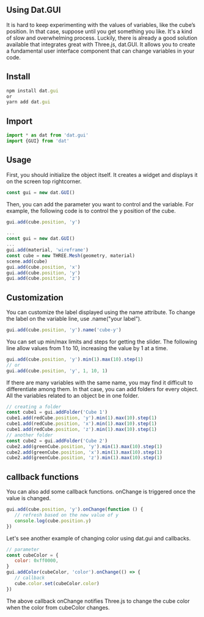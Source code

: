## Using Dat.GUI

It is hard to keep experimenting with the values of variables, like the cube’s position. In that case, suppose until you get something you like. It's a kind of slow and overwhelming process. Luckily, there is already a good solution available that integrates great with Three.js, dat.GUI. It allows you to create a fundamental user interface component that can change variables in your code.

## Install
```js
npm install dat.gui
or
yarn add dat.gui
```

## Import 
```js
import * as dat from 'dat.gui'
import {GUI} from 'dat'
```

## Usage
First, you should initialize the object itself. It creates a widget and displays it on the screen top rightcorner.
```js
const gui = new dat.GUI()
```
Then, you can add the parameter you want to control and the variable. For example, the following code is to control the y position of the cube.
```js
gui.add(cube.position, 'y')
```

```js
...
const gui = new dat.GUI()
...
gui.add(material, 'wireframe')
const cube = new THREE.Mesh(geometry, material)
scene.add(cube)
gui.add(cube.position, 'x')
gui.add(cube.position, 'y')
gui.add(cube.position, 'z')
```

## Customization
You can customize the label displayed using the name attribute. To change the label on the variable line, use .name("your label").
```js
gui.add(cube.position, 'y').name('cube-y')
```
You can set up min/max limits and steps for getting the slider. The following line allow values from 1 to 10, increasing the value by 1 at a time.
```js
gui.add(cube.position, 'y').min(1).max(10).step(1)
// or
gui.add(cube.position, 'y', 1, 10, 1)
```

If there are many variables with the same name, you may find it difficult to differentiate among them. In that case, you can add folders for every object. All the variables related to an object be in one folder.
```js
// creating a folder
const cube1 = gui.addFolder('Cube 1')
cube1.add(redCube.position, 'y').min(1).max(10).step(1)
cube1.add(redCube.position, 'x').min(1).max(10).step(1)
cube1.add(redCube.position, 'z').min(1).max(10).step(1)
// another folder
const cube2 = gui.addFolder('Cube 2')
cube2.add(greenCube.position, 'y').min(1).max(10).step(1)
cube2.add(greenCube.position, 'x').min(1).max(10).step(1)
cube2.add(greenCube.position, 'z').min(1).max(10).step(1)
```

## callback functions
You can also add some callback functions. onChange is triggered once the value is changed.
```js
gui.add(cube.position, 'y').onChange(function () {
   // refresh based on the new value of y
   console.log(cube.position.y)
})
```
Let's see another example of changing color using dat.gui and callbacks.
```js
// parameter
const cubeColor = {
   color: 0xff0000,
}
gui.addColor(cubeColor, 'color').onChange(() => {
   // callback
   cube.color.set(cubeColor.color)
})
```
The above callback onChange notifies Three.js to change the cube color when the color from cubeColor changes.